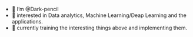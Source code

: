 - 👋 I’m @Dark-pencil
- 👀 interested in Data analytics, Machine Learning/Deap Learning and the applications.
- 🌱 currently training the interesting things above and implementing them.

<!---
Dark-pencil is a ✨ special ✨ repository because its `README.md` (this file) appears on your GitHub profile.
You can click the Preview link to take a look at your changes.
--->
